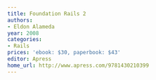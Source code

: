 ```yaml
---
title: Foundation Rails 2
authors:
- Eldon Alameda
year: 2008
categories:
- Rails
prices: 'ebook: $30, paperbook: $43'
editor: Apress
home_url: http://www.apress.com/9781430210399
---
```

